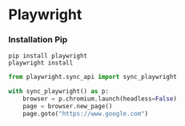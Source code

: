 # Playwright

<h3>Installation Pip</h3>

```
pip install playwright
playwright install
```


```python
from playwright.sync_api import sync_playwright

with sync_playwright() as p:
    browser = p.chromium.launch(headless=False)
    page = browser.new_page()
    page.goto("https://www.google.com")

```

